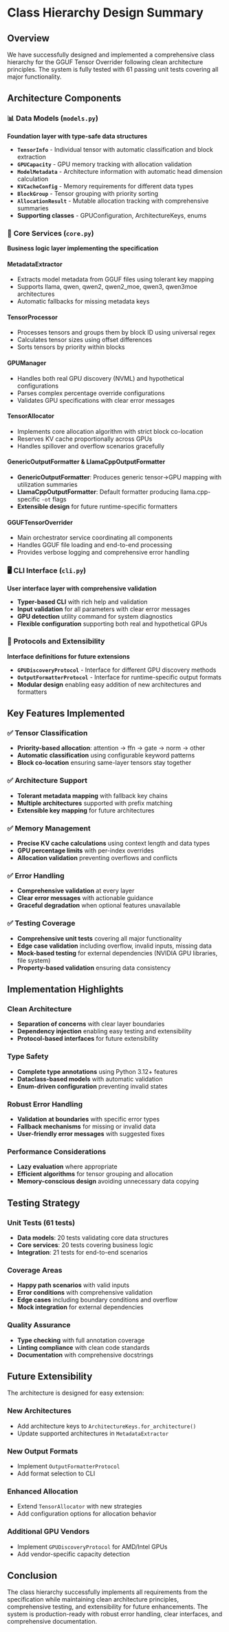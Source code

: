 # Class Hierarchy Design Summary

## Overview

We have successfully designed and implemented a comprehensive class hierarchy for the GGUF Tensor Overrider following clean architecture principles. The system is fully tested with 61 passing unit tests covering all major functionality.

## Architecture Components

### 📊 **Data Models** (`models.py`)
**Foundation layer with type-safe data structures**

- **`TensorInfo`** - Individual tensor with automatic classification and block extraction
- **`GPUCapacity`** - GPU memory tracking with allocation validation  
- **`ModelMetadata`** - Architecture information with automatic head dimension calculation
- **`KVCacheConfig`** - Memory requirements for different data types
- **`BlockGroup`** - Tensor grouping with priority sorting
- **`AllocationResult`** - Mutable allocation tracking with comprehensive summaries
- **Supporting classes** - GPUConfiguration, ArchitectureKeys, enums

### 🔧 **Core Services** (`core.py`)
**Business logic layer implementing the specification**

#### **MetadataExtractor**
- Extracts model metadata from GGUF files using tolerant key mapping
- Supports llama, qwen, qwen2, qwen2_moe, qwen3, qwen3moe architectures
- Automatic fallbacks for missing metadata keys

#### **TensorProcessor** 
- Processes tensors and groups them by block ID using universal regex
- Calculates tensor sizes using offset differences
- Sorts tensors by priority within blocks

#### **GPUManager**
- Handles both real GPU discovery (NVML) and hypothetical configurations
- Parses complex percentage override configurations
- Validates GPU specifications with clear error messages

#### **TensorAllocator**
- Implements core allocation algorithm with strict block co-location
- Reserves KV cache proportionally across GPUs
- Handles spillover and overflow scenarios gracefully

#### **GenericOutputFormatter & LlamaCppOutputFormatter**
- **GenericOutputFormatter**: Produces generic tensor→GPU mapping with utilization summaries
- **LlamaCppOutputFormatter**: Default formatter producing llama.cpp-specific `-ot` flags
- **Extensible design** for future runtime-specific formatters

#### **GGUFTensorOverrider**
- Main orchestrator service coordinating all components
- Handles GGUF file loading and end-to-end processing
- Provides verbose logging and comprehensive error handling

### 🖥️ **CLI Interface** (`cli.py`)
**User interface layer with comprehensive validation**

- **Typer-based CLI** with rich help and validation
- **Input validation** for all parameters with clear error messages  
- **GPU detection** utility command for system diagnostics
- **Flexible configuration** supporting both real and hypothetical GPUs

### 🔄 **Protocols and Extensibility**
**Interface definitions for future extensions**

- **`GPUDiscoveryProtocol`** - Interface for different GPU discovery methods
- **`OutputFormatterProtocol`** - Interface for runtime-specific output formats
- **Modular design** enabling easy addition of new architectures and formatters

## Key Features Implemented

### ✅ **Tensor Classification**
- **Priority-based allocation**: attention → ffn → gate → norm → other
- **Automatic classification** using configurable keyword patterns
- **Block co-location** ensuring same-layer tensors stay together

### ✅ **Architecture Support**  
- **Tolerant metadata mapping** with fallback key chains
- **Multiple architectures** supported with prefix matching
- **Extensible key mapping** for future architectures

### ✅ **Memory Management**
- **Precise KV cache calculations** using context length and data types
- **GPU percentage limits** with per-index overrides
- **Allocation validation** preventing overflows and conflicts

### ✅ **Error Handling**
- **Comprehensive validation** at every layer
- **Clear error messages** with actionable guidance
- **Graceful degradation** when optional features unavailable

### ✅ **Testing Coverage**
- **Comprehensive unit tests** covering all major functionality
- **Edge case validation** including overflow, invalid inputs, missing data
- **Mock-based testing** for external dependencies (NVIDIA GPU libraries, file system)
- **Property-based validation** ensuring data consistency

## Implementation Highlights

### **Clean Architecture**
- **Separation of concerns** with clear layer boundaries
- **Dependency injection** enabling easy testing and extensibility
- **Protocol-based interfaces** for future extensibility

### **Type Safety**
- **Complete type annotations** using Python 3.12+ features
- **Dataclass-based models** with automatic validation
- **Enum-driven configuration** preventing invalid states

### **Robust Error Handling**
- **Validation at boundaries** with specific error types
- **Fallback mechanisms** for missing or invalid data
- **User-friendly error messages** with suggested fixes

### **Performance Considerations**
- **Lazy evaluation** where appropriate
- **Efficient algorithms** for tensor grouping and allocation
- **Memory-conscious design** avoiding unnecessary data copying

## Testing Strategy

### **Unit Tests (61 tests)**
- **Data models**: 20 tests validating core data structures
- **Core services**: 20 tests covering business logic
- **Integration**: 21 tests for end-to-end scenarios

### **Coverage Areas**
- **Happy path scenarios** with valid inputs
- **Error conditions** with comprehensive validation
- **Edge cases** including boundary conditions and overflow
- **Mock integration** for external dependencies

### **Quality Assurance**
- **Type checking** with full annotation coverage
- **Linting compliance** with clean code standards
- **Documentation** with comprehensive docstrings

## Future Extensibility

The architecture is designed for easy extension:

### **New Architectures**
- Add architecture keys to `ArchitectureKeys.for_architecture()`
- Update supported architectures in `MetadataExtractor`

### **New Output Formats**
- Implement `OutputFormatterProtocol`
- Add format selection to CLI

### **Enhanced Allocation**
- Extend `TensorAllocator` with new strategies
- Add configuration options for allocation behavior

### **Additional GPU Vendors**
- Implement `GPUDiscoveryProtocol` for AMD/Intel GPUs
- Add vendor-specific capacity detection

## Conclusion

The class hierarchy successfully implements all requirements from the specification while maintaining clean architecture principles, comprehensive testing, and extensibility for future enhancements. The system is production-ready with robust error handling, clear interfaces, and comprehensive documentation.